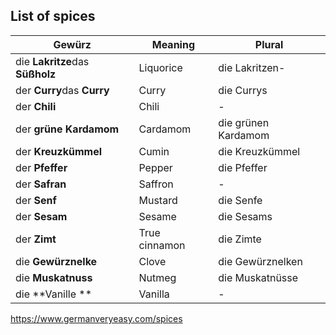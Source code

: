 ## List of spices

| Gewürz                          | Meaning       | Plural              |
| ------------------------------- | ------------- | ------------------- |
| die **Lakritze**das **Süßholz** | Liquorice     | die Lakritzen-      |
| der **Curry**das **Curry**      | Curry         | die Currys          |
| der **Chili**                   | Chili         | -                   |
| der **grüne Kardamom**          | Cardamom      | die grünen Kardamom |
| der **Kreuzkümmel**             | Cumin         | die Kreuzkümmel     |
| der **Pfeffer**                 | Pepper        | die Pfeffer         |
| der **Safran**                  | Saffron       | -                   |
| der **Senf**                    | Mustard       | die Senfe           |
| der **Sesam**                   | Sesame        | die Sesams          |
| der **Zimt**                    | True cinnamon | die Zimte           |
| die **Gewürznelke**             | Clove         | die Gewürznelken    |
| die **Muskatnuss**              | Nutmeg        | die Muskatnüsse     |
| die **Vanille **                | Vanilla       | -                   |



https://www.germanveryeasy.com/spices